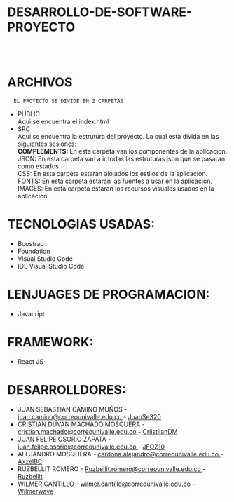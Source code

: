 # DESARROLLO-DE-SOFTWARE-PROYECTO
<BR><BR>
 
# ARCHIVOS
      EL PROYECTO SE DIVIDE EN 2 CARPETAS
 * PUBLIC <br>
 Aqui se encuentra el index.html <br>
 * SRC  <br>
  Aqui se encuentra la estrutura del proyecto. La cual esta divida en las siguientes sesiones:<br>
  <strong> COMPLEMENTS: </strong> En esta carpeta van los componentes de la aplicacion. <br>
  JSON: En esta carpeta van a ir todas las estruturas json que se pasaran como estados. <br>
  CSS: En esta carpeta estaran alojados los estilos de la aplicacion. <br>
  FONTS: En esta carpeta estaran las fuentes a usar en la aplicacion. <br>
  IMAGES: En esta carpeta estaran los recursos visuales usados en la aplicacion<br>
# TECNOLOGIAS USADAS:

 <ul>
   <li>Boostrap</li> 
   <li>Foundation</li> 
   <li>Visual Studio Code </li>
   <li>IDE Visual Studio Code</li>
</ul>

# LENJUAGES DE PROGRAMACION:
<ul>
  <li>Javacript</li>
</ul>

# FRAMEWORK:

<ul> 
  <li>React JS</li>
</ul>

 # DESARROLLDORES:
<ul>
  <li> JUAN SEBASTIAN CAMINO MUÑOS - <a href="mailto:juan.camino@correounivalle.edu.co"> juan.camino@correounivalle.edu.co </a> - 
    <a href="https://github.com/JuanSe320" target="_blank">    JuanSe320</a>
  </li> 
  <li> CRISTIAN DUVAN MACHADO MOSQUERA - <a href="mailto:cristian.machado@correounivalle.edu.co"> cristian.machado@correounivalle.edu.co </a> -
    <a href="https://github.com/CriistiianDM"> CriistiianDM </a>
  </li>
  <li> JUAN FELIPE OSORIO ZAPATA - <a href="mailto:juan.felipe.osorio@correounivalle.edu.co">juan.felipe.osorio@correounivalle.edu.co </a> -
    <a href="https://github.com/JFOZ1010">JFOZ10 </a>
  </li>
    <li> ALEJANDRO MOSQUERA - <a href="mailto:cardona.alejandro@correounivalle.edu.co">cardona.alejandro@correounivalle.edu.co </a> -
    <a href="https://github.com/AxzelBC">AxzelBC</a>
  </li>
  <li> RUZBELLIT ROMERO - <a href="mailto:Ruzbellit.romero@correounivalle.edu.co">Ruzbellit.romero@correounivalle.edu.co  </a> -
    <a href="https://github.com/Ruzbellit">Ruzbellit</a>
  </li>
    <li>  WILMER CANTILLO - <a href="wilmer.cantillo@correounivalle.edu.co">wilmer.cantillo@correounivalle.edu.co  </a> -
    <a href="https://github.com/Wilmerwave">Wilmerwave</a>
  </li>
</ul>
